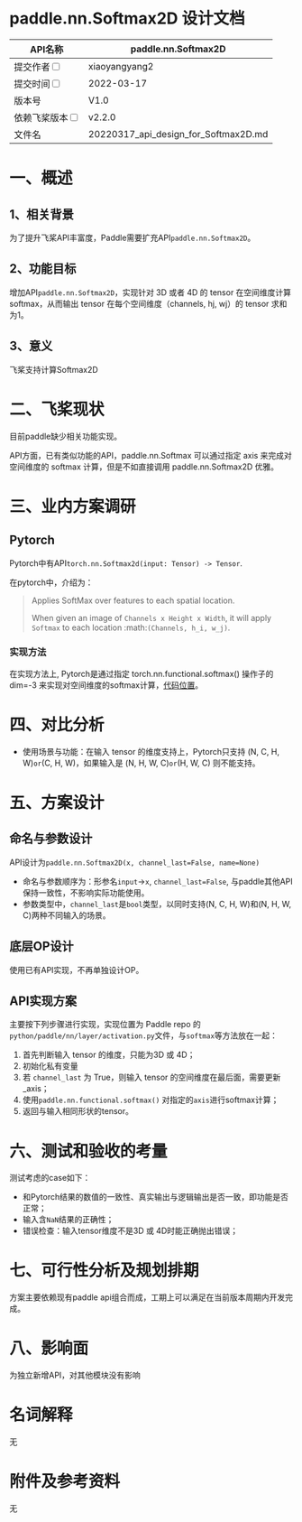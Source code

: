 # paddle.nn.Softmax2D 设计文档

|API名称 | paddle.nn.Softmax2D | 
|---|---|
|提交作者<input type="checkbox" class="rowselector hidden"> | xiaoyangyang2 | 
|提交时间<input type="checkbox" class="rowselector hidden"> | 2022-03-17 | 
|版本号 | V1.0 | 
|依赖飞桨版本<input type="checkbox" class="rowselector hidden"> | v2.2.0 | 
|文件名 | 20220317_api_design_for_Softmax2D.md<br> | 

# 一、概述

## 1、相关背景
为了提升飞桨API丰富度，Paddle需要扩充API`paddle.nn.Softmax2D`。
## 2、功能目标
增加API`paddle.nn.Softmax2D`，实现针对 3D 或者 4D 的 tensor 在空间维度计算softmax，从而输出 tensor 在每个空间维度（channels, hj, wj）的 tensor 求和为1。

## 3、意义
飞桨支持计算Softmax2D

# 二、飞桨现状
目前paddle缺少相关功能实现。

API方面，已有类似功能的API，paddle.nn.Softmax 可以通过指定 axis 来完成对空间维度的 softmax 计算，但是不如直接调用 paddle.nn.Softmax2D 优雅。


# 三、业内方案调研
## Pytorch
Pytorch中有API`torch.nn.Softmax2d(input: Tensor) -> Tensor`.

在pytorch中，介绍为：

> Applies SoftMax over features to each spatial location.
> 
> When given an image of `Channels x Height x Width`, it will apply `Softmax` to each location :math:`(Channels, h_i, w_j)`.


### 实现方法
在实现方法上, Pytorch是通过指定 torch.nn.functional.softmax() 操作子的 dim=-3 来实现对空间维度的softmax计算，[代码位置](https://pytorch.org/docs/stable/_modules/torch/nn/modules/activation.html#Softmax2d)。



# 四、对比分析
- 使用场景与功能：在输入 tensor 的维度支持上，Pytorch只支持 (N, C, H, W)` or `(C, H, W)，如果输入是 (N, H, W, C)` or `(H, W, C) 则不能支持。


# 五、方案设计
## 命名与参数设计
API设计为`paddle.nn.Softmax2D(x, channel_last=False, name=None)`

- 命名与参数顺序为：形参名`input`->`x`, `channel_last=False`, 与paddle其他API保持一致性，不影响实际功能使用。
- 参数类型中，`channel_last`是`bool`类型，以同时支持(N, C, H, W)和(N, H, W, C)两种不同输入的场景。


## 底层OP设计
使用已有API实现，不再单独设计OP。

## API实现方案
主要按下列步骤进行实现，实现位置为 Paddle repo 的`python/paddle/nn/layer/activation.py`文件，与`softmax`等方法放在一起：
1. 首先判断输入 tensor 的维度，只能为3D 或 4D；
2. 初始化私有变量
3. 若 `channel_last` 为 True，则输入 tensor 的空间维度在最后面，需要更新_axis；
4. 使用`paddle.nn.functional.softmax()` 对指定的`axis`进行softmax计算；
5. 返回与输入相同形状的tensor。


 
# 六、测试和验收的考量
测试考虑的case如下：

- 和Pytorch结果的数值的一致性、真实输出与逻辑输出是否一致，即功能是否正常；
- 输入含`NaN`结果的正确性；
- 错误检查：输入tensor维度不是3D 或 4D时能正确抛出错误；

# 七、可行性分析及规划排期

方案主要依赖现有paddle api组合而成，工期上可以满足在当前版本周期内开发完成。

# 八、影响面
为独立新增API，对其他模块没有影响



# 名词解释
无
# 附件及参考资料
无

